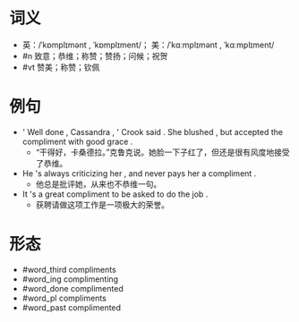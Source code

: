 # 词义
- 英：/ˈkɒmplɪmənt , ˈkɒmplɪment/； 美：/ˈkɑːmplɪmənt , ˈkɑːmplɪment/
- #n 致意；恭维；称赞；赞扬；问候；祝贺
- #vt 赞美；称赞；钦佩
# 例句
- ' Well done , Cassandra , ' Crook said . She blushed , but accepted the compliment with good grace .
	- “干得好，卡桑德拉。”克鲁克说。她脸一下子红了，但还是很有风度地接受了恭维。
- He 's always criticizing her , and never pays her a compliment .
	- 他总是批评她，从来也不恭维一句。
- It 's a great compliment to be asked to do the job .
	- 获聘请做这项工作是一项极大的荣誉。
# 形态
- #word_third compliments
- #word_ing complimenting
- #word_done complimented
- #word_pl compliments
- #word_past complimented
